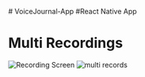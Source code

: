 
﻿# VoiceJournal-App
#React Native App

# Multi Recordings





![Recording Screen](https://github.com/Clarence289/VoiceJournal-mobile-app/assets/81553212/6dfd63ef-bf57-455b-b418-e84ed52bd358)             ![multi records](https://github.com/Clarence289/VoiceJournal-mobile-app/assets/81553212/9a830621-71f9-4545-981b-24f33d98d0dd)   


                                                                                                                                                                                                                      

